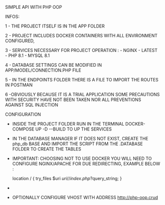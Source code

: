SIMPLE API WITH PHP OOP

INFOS:

1 - THE PROJECT ITSELF IS IN THE APP FOLDER

2 - PROJECT INCLUDES DOCKER CONTAINERS WITH ALL ENVIRONMENT
CONFIGURED, 

3 - SERVICES NECESSARY FOR PROJECT OPERATION :
    - NGINX - LATEST
    - PHP 8.1
    - MYSQL 8.1

4 - DATABASE SETTINGS CAN BE MODIFIED IN APP/MODEL/CONNECTION.PHP FILE

5 - IN THE ENDPOINTS FOLDER THERE IS A FILE TO IMPORT THE ROUTES IN POSTMAN

6 -OBVIOUSLY BECAUSE IT IS A TRIAL APPLICATION SOME PRECAUTIONS WITH SECURITY HAVE NOT BEEN TAKEN NOR ALL PREVENTIONS AGAINST SQL INJECTION

CONFIGURATION

- INSIDE THE PROJECT FOLDER RUN IN THE TERMINAL DOCKER-COMPOSE UP -D --BUILD TO UP THE SERVICES
- IN THE DATABASE MANAGER IF IT DOES NOT EXIST, CREATE THE php_db BASE AND IMPORT THE SCRIPT FROM THE .DATABASE FOLDER TO CREATE THE TABLES
- IMPORTANT: CHOOSING NOT TO USE DOCKER YOU WILL NEED TO CONFIGURE NGINX/APACHE FOR DUE REDIRECTING, EXAMPLE BELOW :

    location / {
        try_files $uri $uri/ /index.php?$query_string;
  }
- 
- OPTIONALLY CONFIGURE VHOST WITH ADDRESS http://php-oop.crud